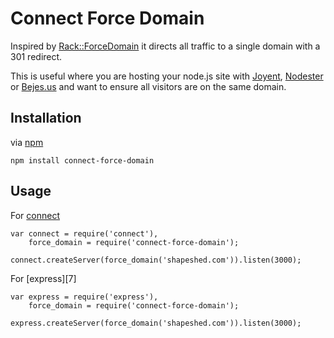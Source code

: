 # Connect Force Domain

Inspired by [Rack::ForceDomain][1] it directs all traffic to a single domain with a 301 redirect.

This is useful where you are hosting your node.js site with [Joyent][2], [Nodester][3] or [Bejes.us][4] and want to ensure all visitors are on the same domain.

## Installation

via [npm][5]

    npm install connect-force-domain

## Usage

For [connect][6]

    var connect = require('connect'),
        force_domain = require('connect-force-domain');

    connect.createServer(force_domain('shapeshed.com')).listen(3000);


For [express][7]

    var express = require('express'),
        force_domain = require('connect-force-domain');
        
    express.createServer(force_domain('shapeshed.com')).listen(3000);

[1]: https://github.com/cwninja/rack-force_domain 
[2]: https://no.de/
[3]: http://nodester.com/
[4]: http://bejes.us/
[5]: https://github.com/isaacs/npm
[6]: http://expressjs.com/
